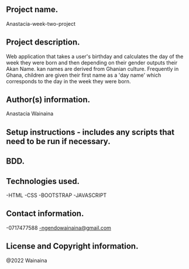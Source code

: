 ## Project name.
Anastacia-week-two-project
## Project description.
Web application that takes a user's birthday and calculates the day of the week they were born and then depending on their gender outputs their Akan Name. kan names are derived from Ghanian culture. Frequently in Ghana, children are given their first name as a 'day name' which corresponds to the day in the week they were born.
## Author(s) information.
Anastacia Wainaina
## Setup instructions - includes any scripts that need to be run if necessary.

## BDD.

## Technologies used.
-HTML
-CSS
-BOOTSTRAP
-JAVASCRIPT
## Contact information.
-0717477588
-ngendowainaina@gmail.com
## License and Copyright information.
@2022 Wainaina
